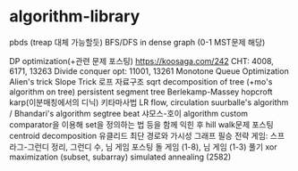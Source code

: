 # algorithm-library
pbds (treap 대체 가능할듯)
BFS/DFS in dense graph (0-1 MST문제 해당)

DP optimization(+관련 문제 포스팅)
https://koosaga.com/242
CHT: 4008, 6171, 13263
Divide conquer opt: 11001, 13261
Monotone Queue Optimization
Alien's trick
Slope Trick
로프 자료구조
sqrt decomposition of tree (+mo's algorithm on tree)
persistent segment tree
Berlekamp-Massey
hopcroft karp(이분매칭에서의 디닉)
키타마사법
LR flow, circulation
suurballe's algorithm / Bhandari's algorithm
segtree beat
샤모스-호이 algorithm
	custom comparator을 이용해 set을 정의하는 법 등을 함께
	익힌 후 hill walk문제 포스팅
centroid decomposition
유클리드 최단 경로와 가시성 그래프
필승 전략 게임: 스프라그-그런디 정리, 그런디 수, 님 게임 포스팅
돌 게임 (1-8), 님 게임 (1-3) 풀기
xor maximization (subset, subarray)
simulated annealing (2582)
